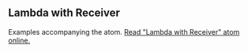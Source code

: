 ## Lambda with Receiver

Examples accompanying the atom.
[Read "Lambda with Receiver" atom online.](https://stepik.org/lesson/107895/step/1)

